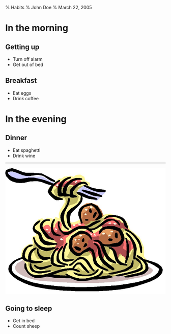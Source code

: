 % Habits
% John Doe
% March 22, 2005

# In the morning

## Getting up

- Turn off alarm
- Get out of bed

## Breakfast

- Eat eggs
- Drink coffee

# In the evening

## Dinner

- Eat spaghetti
- Drink wine
------------------

![picture of spaghetti](images/spaghetti.jpg)

## Going to sleep

- Get in bed
- Count sheep
